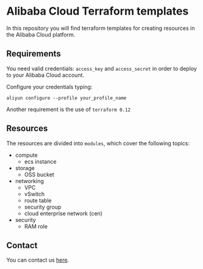 # Alibaba Cloud Terraform templates

In this repository you will find terraform templates for creating resources in the Alibaba Cloud platform.

## Requirements
You need valid credentials: `access_key` and `access_secret` in order to deploy to your Alibaba Cloud account.

Configure your credentials typing:
```
aliyun configure --profile your_profile_name
```

Another requirement is the use of `terraform 0.12`

## Resources
The resources are divided into `modules`, which cover the following topics:
* compute
  * ecs instance
* storage
  * OSS bucket
* networking
  * VPC
  * vSwitch
  * route table
  * security group
  * cloud enterprise network (cen)
* security
  * RAM role

## Contact
You can contact us [here](https://roopu.cloud/contact).

